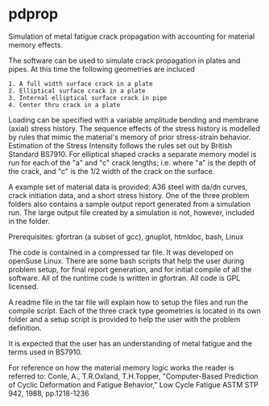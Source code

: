 pdprop
======

Simulation of metal fatigue crack propagation with accounting for material memory effects.

The software can be used to simulate crack propagation in plates and pipes.
At this time the following geometries are incluced

    1. A full width surface crack in a plate 
    2. Elliptical surface crack in a plate
    3. Internal elliptical surface crack in pipe
    4. Center thru crack in a plate
    
Loading can be specified with a variable amplitude bending and membrane (axial) stress history.
The sequence effects of the stress history is modelled by rules that mimic the material's memory
of prior stress-strain behavior.  Estimation of the Stress Intensity follows the rules
set out by British Standard  BS7910.   For elliptical shaped cracks  a separate memory model
is run for each of the  "a" and "c"  crack lengths;  i.e. where "a" is the depth of the
crack,   and "c" is the 1/2 width of the crack on the surface.

  A example set of material data is provided:  A36 steel
with da/dn curves, crack initiation data, and a short stress history.  One of the three
problem folders also contains a sample output report generated from a simulation run.
The large output file created by a simulation is not, however, included in the folder.

Prerequisites: gfortran (a subset of gcc), gnuplot,  htmldoc,  bash, Linux

The code is contained in a compressed tar file.   It was developed on openSuse Linux.
There are some  bash scripts that help the user during problem setup, for final
report generation,  and for initial compile of all the software.  All of the runtime
code is written in  gfortran.   All code is GPL licensed.

A readme file in the tar file will explain how to setup the files and run the compile
script.  Each of the three crack type geometries is located in its own folder and a setup
script is provided to help the user with the problem definition.

It is expected that the user has an understanding of metal fatigue and the terms used in
BS7910.

For reference on how the material memory logic works the reader is referred to:
Conle, A., T.R.Oxland, T.H.Topper, "Computer-Based Prediction of Cyclic Deformation
    and Fatigue Behavior," Low Cycle Fatigue ASTM STP 942, 1988, pp.1218-1236
    
